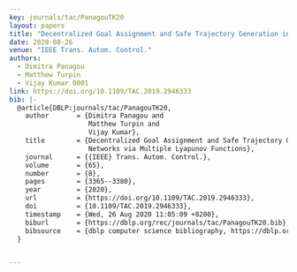 ```yaml
---
key: journals/tac/PanagouTK20
layout: papers
title: "Decentralized Goal Assignment and Safe Trajectory Generation in Multirobot Networks via Multiple Lyapunov Functions."
date: 2020-08-26
venue: "IEEE Trans. Autom. Control."
authors:
  - Dimitra Panagou
  - Matthew Turpin
  - Vijay Kumar 0001
link: https://doi.org/10.1109/TAC.2019.2946333
bib: |-
  @article{DBLP:journals/tac/PanagouTK20,
    author       = {Dimitra Panagou and
                    Matthew Turpin and
                    Vijay Kumar},
    title        = {Decentralized Goal Assignment and Safe Trajectory Generation in Multirobot
                    Networks via Multiple Lyapunov Functions},
    journal      = {{IEEE} Trans. Autom. Control.},
    volume       = {65},
    number       = {8},
    pages        = {3365--3380},
    year         = {2020},
    url          = {https://doi.org/10.1109/TAC.2019.2946333},
    doi          = {10.1109/TAC.2019.2946333},
    timestamp    = {Wed, 26 Aug 2020 11:05:09 +0200},
    biburl       = {https://dblp.org/rec/journals/tac/PanagouTK20.bib},
    bibsource    = {dblp computer science bibliography, https://dblp.org}
  }


---
```

